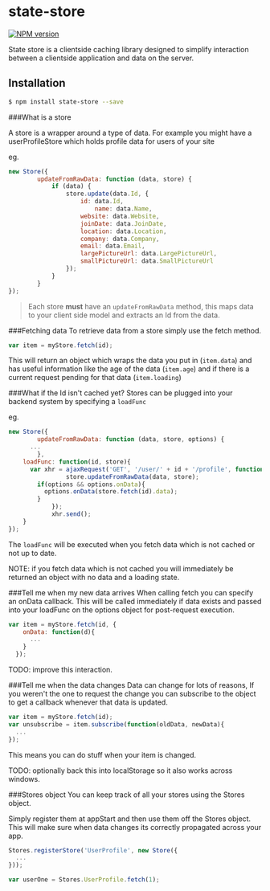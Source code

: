 # state-store

[![NPM version][npm-image]][npm-url]

State store is a clientside caching library designed to simplify interaction between a clientside application and data on the server.

## Installation
```sh
$ npm install state-store --save
```

###What is a store

A store is a wrapper around a type of data. For example you might have a userProfileStore which holds profile data for users of your site

eg.

```javascript
new Store({
		updateFromRawData: function (data, store) {
			if (data) {
				store.update(data.Id, {
					id: data.Id,
          				name: data.Name,
					website: data.Website,
					joinDate: data.JoinDate,
					location: data.Location,
					company: data.Company,
					email: data.Email,
					largePictureUrl: data.LargePictureUrl,
					smallPictureUrl: data.SmallPictureUrl
				});
			}
		}
});
```

> Each store **must** have an `updateFromRawData` method, this maps data to your client side model and extracts an Id from the data.

###Fetching data
To retrieve data from a store simply use the fetch method.

```javascript
var item = myStore.fetch(id);
```

This will return an object which wraps the data you put in (`item.data`) and has useful information like the age of the data (`item.age`) and if there is a current request pending for that data (`item.loading`)

###What if the Id isn't cached yet?
Stores can be plugged into your backend system by specifying a `loadFunc`

eg.

```javascript
new Store({
		updateFromRawData: function (data, store, options) {
      ...
		},
    loadFunc: function(id, store){
      var xhr = ajaxRequest('GET', '/user/' + id + '/profile', function (data) {
				store.updateFromRawData(data, store);
        if(options && options.onData){
          options.onData(store.fetch(id).data);
        }
			});
			xhr.send();
    }
});
```

The `loadFunc` will be executed when you fetch data which is not cached or not up to date.

NOTE: if you fetch data which is not cached you will immediately be returned an object with no data and a loading state.

###Tell me when my new data arrives
When calling fetch you can specify an onData callback. This will be called immediately if data exists and passed into your loadFunc on the options object for post-request execution.

```javascript
var item = myStore.fetch(id, {
    onData: function(d){
      ...
    }
  });
```

TODO: improve this interaction.

###Tell me when the data changes
Data can change for lots of reasons, If you weren't the one to request the change you can subscribe to the object to get a callback whenever that data is updated.

```javascript
var item = myStore.fetch(id);
var unsubscribe = item.subscribe(function(oldData, newData){
  ...
});
```
This means you can do stuff when your item is changed.

TODO: optionally back this into localStorage so it also works across windows.

###Stores object
You can keep track of all your stores using the Stores object.

Simply register them at appStart and then use them off the Stores object. This will make sure when data changes its correctly propagated across your app.

```javascript
Stores.registerStore('UserProfile', new Store({
  ...
}));

var userOne = Stores.UserProfile.fetch(1);
```



[npm-image]: https://img.shields.io/npm/v/state-store.svg?style=flat-square
[npm-url]: https://npmjs.org/package/state-store
